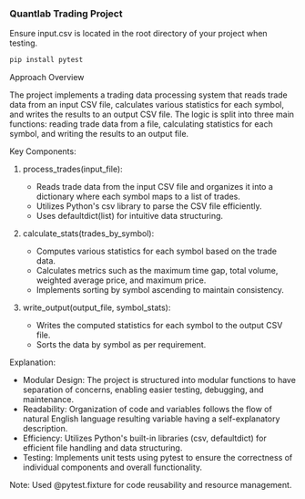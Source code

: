 ### Quantlab Trading Project ###

Ensure input.csv is located in the root directory of your project when testing.

```bash
pip install pytest
```

Approach Overview

The project implements a trading data processing system that reads trade data from an input CSV file, calculates various statistics for each symbol, and writes the results to an output CSV file. The logic is split into three main functions: reading trade data from a file, calculating statistics for each symbol, and writing the results to an output file.

Key Components:

1. process_trades(input_file):
   - Reads trade data from the input CSV file and organizes it into a dictionary where each symbol maps to a list of trades.
   - Utilizes Python's csv library to parse the CSV file efficiently.
   - Uses defaultdict(list) for intuitive data structuring.

2. calculate_stats(trades_by_symbol):
   - Computes various statistics for each symbol based on the trade data.
   - Calculates metrics such as the maximum time gap, total volume, weighted average price, and maximum price.
   - Implements sorting by symbol ascending to maintain consistency.

3. write_output(output_file, symbol_stats):
   - Writes the computed statistics for each symbol to the output CSV file.
   - Sorts the data by symbol as per requirement.

Explanation:

- Modular Design: The project is structured into modular functions to have separation of concerns, enabling easier testing, debugging, and maintenance.
- Readability: Organization of code and variables follows the flow of natural English language resulting variable having a self-explanatory description.
- Efficiency: Utilizes Python's built-in libraries (csv, defaultdict) for efficient file handling and data structuring.
- Testing: Implements unit tests using pytest to ensure the correctness of individual components and overall functionality.

Note: Used @pytest.fixture for code reusability and resource management.

